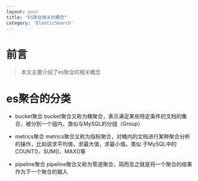 ```yaml
---
layout: post
title: "ES聚合相关的概念"
category: 'ElasticSearch'
---
```



# 前言
>本文主要介绍了es聚合的相关概念
# es聚合的分类
- bucket聚合
bucket聚合又称为桶聚合，表示满足某些特定条件的文档的集合，被分到一个组内，类似与MySQL的分组（Group）

- metrics聚合
metrics聚合又称为指标聚合，对桶内的文档进行某种聚合分析的操作，比如说求平均值，求最大值，求最小值。类似
于MySQL中的COUNT()、SUM()、MAX()等

- pipeline聚合
pipeline聚合又称为管道聚合，简而言之就是将一个聚合的结果作为下一个聚合的输入
